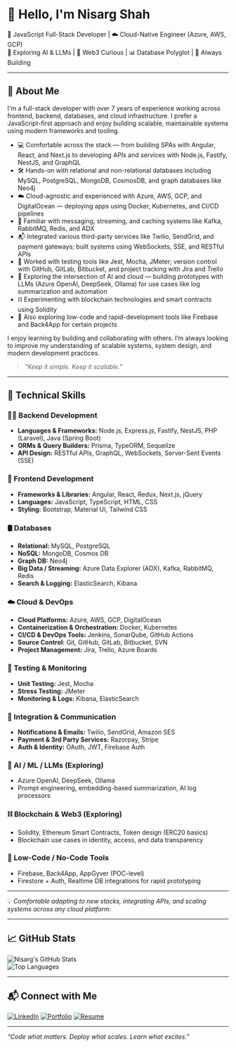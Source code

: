 # 👋 Hello, I'm Nisarg Shah

🎯 JavaScript Full-Stack Developer | ☁️ Cloud-Native Engineer (Azure, AWS, GCP)  
🤖 Exploring AI & LLMs | 🧠 Web3 Curious | 📊 Database Polyglot | 🚀 Always Building

---

## 🚀 About Me

I'm a full-stack developer with over 7 years of experience working across frontend, backend, databases, and cloud infrastructure. I prefer a JavaScript-first approach and enjoy building scalable, maintainable systems using modern frameworks and tooling.

- 💻 Comfortable across the stack — from building SPAs with Angular, React, and Next.js to developing APIs and services with Node.js, Fastify, NestJS, and GraphQL
- 🛠️ Hands-on with relational and non-relational databases including MySQL, PostgreSQL, MongoDB, CosmosDB, and graph databases like Neo4j
- ☁️ Cloud-agnostic and experienced with Azure, AWS, GCP, and DigitalOcean — deploying apps using Docker, Kubernetes, and CI/CD pipelines
- 🔄 Familiar with messaging, streaming, and caching systems like Kafka, RabbitMQ, Redis, and ADX
- 📬 Integrated various third-party services like Twilio, SendGrid, and payment gateways; built systems using WebSockets, SSE, and RESTful APIs
- 🧪 Worked with testing tools like Jest, Mocha, JMeter; version control with GitHub, GitLab, Bitbucket, and project tracking with Jira and Trello
- 🤖 Exploring the intersection of AI and cloud — building prototypes with LLMs (Azure OpenAI, DeepSeek, Ollama) for use cases like log summarization and automation
- ⛓️ Experimenting with blockchain technologies and smart contracts using Solidity
- 🔧 Also exploring low-code and rapid-development tools like Firebase and Back4App for certain projects

I enjoy learning by building and collaborating with others. I’m always looking to improve my understanding of scalable systems, system design, and modern development practices.

> _"Keep it simple. Keep it scalable."_

---

## 🧰 Technical Skills

### 👨‍💻 Backend Development
- **Languages & Frameworks:** Node.js, Express.js, Fastify, NestJS, PHP (Laravel), Java (Spring Boot)
- **ORMs & Query Builders:** Prisma, TypeORM, Sequelize
- **API Design:** RESTful APIs, GraphQL, WebSockets, Server-Sent Events (SSE)

### 🎨 Frontend Development
- **Frameworks & Libraries:** Angular, React, Redux, Next.js, jQuery
- **Languages:** JavaScript, TypeScript, HTML, CSS
- **Styling:** Bootstrap, Material UI, Tailwind CSS

### 🛢️ Databases
- **Relational:** MySQL, PostgreSQL
- **NoSQL:** MongoDB, Cosmos DB
- **Graph DB:** Neo4j
- **Big Data / Streaming:** Azure Data Explorer (ADX), Kafka, RabbitMQ, Redis
- **Search & Logging:** ElasticSearch, Kibana

### ☁️ Cloud & DevOps
- **Cloud Platforms:** Azure, AWS, GCP, DigitalOcean
- **Containerization & Orchestration:** Docker, Kubernetes
- **CI/CD & DevOps Tools:** Jenkins, SonarQube, GitHub Actions
- **Source Control:** Git, GitHub, GitLab, Bitbucket, SVN
- **Project Management:** Jira, Trello, Azure Boards

### 🧪 Testing & Monitoring
- **Unit Testing:** Jest, Mocha
- **Stress Testing:** JMeter
- **Monitoring & Logs:** Kibana, ElasticSearch

### 📡 Integration & Communication
- **Notifications & Emails:** Twilio, SendGrid, Amazon SES
- **Payment & 3rd Party Services:** Razorpay, Stripe
- **Auth & Identity:** OAuth, JWT, Firebase Auth

### 🤖 AI / ML / LLMs (Exploring)
- Azure OpenAI, DeepSeek, Ollama  
- Prompt engineering, embedding-based summarization, AI log processors

### ⛓️ Blockchain & Web3 (Exploring)
- Solidity, Ethereum Smart Contracts, Token design (ERC20 basics)  
- Blockchain use cases in identity, access, and data transparency

### 🧩 Low-Code / No-Code Tools
- Firebase, Back4App, AppGyver (POC-level)  
- Firestore + Auth, Realtime DB integrations for rapid prototyping

---

💡 *Comfortable adapting to new stacks, integrating APIs, and scaling systems across any cloud platform.*

---

## 📈 GitHub Stats

![Nisarg's GitHub Stats](https://github-readme-stats.vercel.app/api?username=shahnisarg96&show_icons=true&theme=github_dark)  
![Top Languages](https://github-readme-stats.vercel.app/api/top-langs/?username=shahnisarg96&layout=compact&theme=github_dark)

---

## 📬 Connect with Me

[![LinkedIn](https://img.shields.io/badge/-LinkedIn-0077B5?logo=linkedin&logoColor=white)](https://linkedin.com/in/shahnisarg96)
[![Portfolio](https://img.shields.io/badge/-Portfolio-000000?logo=vercel&logoColor=white)](https://shahnisarg96.github.io/portfolio/)
[![Resume](https://img.shields.io/badge/-Resume-FF5722?logo=adobeacrobatreader&logoColor=white)](https://shahnisarg96.github.io/portfolio/pdf/nisarg_2025.pdf)

---

_“Code what matters. Deploy what scales. Learn what excites.”_

